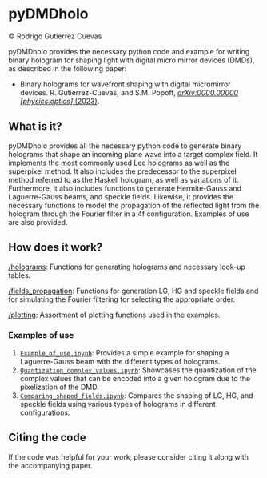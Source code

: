 # pyDMDholo

© Rodrigo Gutiérrez Cuevas

pyDMDholo provides the necessary python code and example for writing binary hologram for shaping light with digital micro mirror devices (DMDs), as described in the following paper:

- Binary holograms for wavefront shaping with digital micromirror devices. R. Gutiérrez-Cuevas, and S.M. Popoff, [*arXiv:0000.00000 [physics.optics]* (2023)](https://doi.org/10.00000/arXiv.0000.00000).

## What is it?

pyDMDholo provides all the necessary python code to generate binary holograms that shape an incoming plane wave into a target complex field. It implements the most commonly used Lee holograms as well as the superpixel method. 
It also includes the predecessor to the superpixel method referred to as the Haskell hologram, as well as variations of it. Furthermore, it also includes functions to generate Hermite-Gauss and Laguerre-Gauss beams, and speckle fields. Likewise, it provides the necessary functions to model the propagation of the reflected light from the hologram through the Fourier filter in a 4f configuration. Examples of use are also provided.

## How does it work?

[/holograms](holograms/): Functions for generating holograms and necessary look-up tables.

[/fields_propagation](fields_propagation/): Functions for generation LG, HG and speckle fields and for simulating the Fourier filtering for selecting the appropriate order.

[/plotting](plotting/): Assortment of plotting functions used in the examples. 

### Examples of use

1. [`Example_of_use.ipynb`](Example_of_use.ipynb): Provides a simple example for shaping a Laguerre-Gauss beam with the different types of holograms.
2. [`Quantization_complex_values.ipynb`](Quantization_complex_values.ipynb): Showcases the quantization of the complex values that can be encoded into a given hologram due to the pixelization of the DMD.
3. [`Comparing_shaped_fields.ipynb`](Comparing_shaped_fields.ipynb): Compares the shaping of LG, HG, and speckle fields using various types of holograms in different configurations.

## Citing the code

If the code was helpful for your work, please consider citing it along with the accompanying paper.
